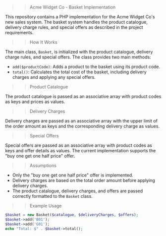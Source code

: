 >> Acme Widget Co - Basket Implementation

This repository contains a PHP implementation for the Acme Widget Co's new sales system. The basket system handles the product catalogue, delivery charge rules, and special offers as described in the project requirements.

>>How It Works

The main class, `Basket`, is initialized with the product catalogue, delivery charge rules, and special offers. The class provides two main methods:

- `add($productCode)`: Adds a product to the basket using its product code.
- `total()`: Calculates the total cost of the basket, including delivery charges and applying any special offers.

>> Product Catalogue

The product catalogue is passed as an associative array with product codes as keys and prices as values.

>> Delivery Charges

Delivery charges are passed as an associative array with the upper limit of the order amount as keys and the corresponding delivery charge as values.

>> Special Offers

Special offers are passed as an associative array with product codes as keys and offer details as values. The current implementation supports the "buy one get one half price" offer.

>> Assumptions

- Only the "buy one get one half price" offer is implemented.
- Delivery charges are based on the total order amount before applying delivery charges.
- The product catalogue, delivery charges, and offers are passed correctly formatted to the `Basket` class.

>> Example Usage

```php
$basket = new Basket($catalogue, $deliveryCharges, $offers);
$basket->add('B01');
$basket->add('G01');
echo "Total: $" . $basket->total(); 
